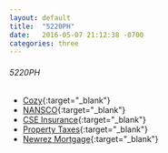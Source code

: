 ```yaml
---
layout: default
title:  "5220PH"
date:   2016-05-07 21:12:38 -0700
categories: three
---
```

###### 5220PH
*   [Cozy](https://home.cozy.co/){:target="_blank"}
*   [NANSCO](https://nansco.appfolio.com/connect/){:target="_blank"}
*   [CSE Insurance](https://portal-spinn.csespi.com/#/home/0){:target="_blank"}
*   [Property Taxes](https://www.propertytax.lacounty.gov){:target="_blank"}
*   [Newrez Mortgage](https://signin.newrez.com/signin/myaccount){:target="_blank"}
